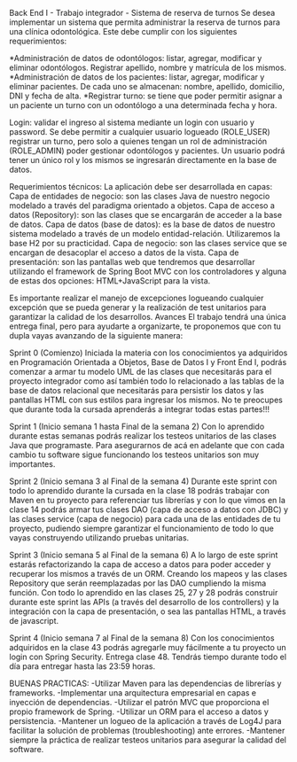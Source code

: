 Back End I - Trabajo integrador - Sistema de reserva de turnos
Se desea implementar un sistema que permita administrar la reserva de turnos para una clínica odontológica. Este debe cumplir con los siguientes requerimientos:

*Administración de datos de odontólogos: listar, agregar, modificar y eliminar odontólogos. Registrar apellido, nombre y matrícula de los mismos.
*Administración de datos de los pacientes: listar, agregar, modificar y eliminar pacientes. De cada uno se almacenan: nombre, apellido, domicilio, DNI y fecha de alta.
*Registrar turno: se tiene que poder permitir asignar a un paciente un turno con un odontólogo a una determinada fecha y hora.

Login: validar el ingreso al sistema mediante un login con usuario y password. Se debe permitir a cualquier usuario logueado (ROLE_USER) registrar un turno, pero solo a quienes tengan un rol de administración (ROLE_ADMIN) poder gestionar odontólogos y pacientes. Un usuario podrá tener un único rol y los mismos se ingresarán directamente en la base de datos.

Requerimientos técnicos:
La aplicación debe ser desarrollada en capas:
Capa de entidades de negocio: son las clases Java de nuestro negocio modelado a través del paradigma orientado a objetos.
Capa de acceso a datos (Repository): son las clases que se encargarán de acceder a la base de datos.
Capa de datos (base de datos): es la base de datos de nuestro sistema modelado a través de un modelo entidad-relación. Utilizaremos la base H2 por su practicidad.
Capa de negocio: son las clases service que se encargan de desacoplar el acceso a datos de la vista.
Capa de presentación: son las pantallas web que tendremos que desarrollar utilizando el framework de Spring Boot MVC con los controladores y alguna de estas dos opciones: HTML+JavaScript para la vista.

Es importante realizar el manejo de excepciones logueando cualquier excepción que se pueda generar y la realización de test unitarios para garantizar la calidad de los desarrollos.
Avances
El trabajo tendrá una única entrega final, pero para ayudarte a organizarte, te proponemos que con tu dupla vayas avanzando de la siguiente manera:

Sprint 0 (Comienzo)
Iniciada la materia con los conocimientos ya adquiridos en Programación Orientada a Objetos, Base de Datos I y Front End I, podrás comenzar a armar tu modelo UML de las clases que necesitarás para el proyecto integrador como así también todo lo relacionado a las tablas de la base de datos relacional que necesitarás para persistir los datos y las pantallas HTML con sus estilos para ingresar los mismos.  No te preocupes que durante toda la cursada aprenderás a integrar todas estas partes!!!

Sprint 1 (Inicio semana 1 hasta Final de la semana 2)
Con lo aprendido durante estas semanas podrás realizar los testeos unitarios de las clases Java que programaste. Para asegurarnos de acá en adelante que con cada cambio tu software sigue funcionando los testeos unitarios son muy importantes.


Sprint 2 (Inicio semana 3 al Final de la semana 4)
Durante este sprint con todo lo aprendido durante la cursada en la clase 18 podrás trabajar con Maven en tu proyecto para referenciar tus librerías y con lo que vimos en la clase 14 podrás armar tus clases DAO (capa de acceso a datos con JDBC) y las clases service (capa de negocio) para cada una de las entidades de tu proyecto, pudiendo siempre garantizar el funcionamiento de todo lo que vayas construyendo utilizando pruebas unitarias.


Sprint 3  (Inicio semana 5 al Final de la semana 6)
A lo largo de este sprint estarás refactorizando la capa de acceso a datos para poder acceder y recuperar los mismos a través de un ORM. Creando los mapeos y las clases Repository que serán reemplazadas por las DAO cumpliendo la misma función.
Con todo lo aprendido en las clases 25, 27 y 28 podrás construir durante este sprint las APIs (a través del desarrollo de los controllers) y la integración con la capa de presentación, o sea las pantallas HTML, a través de javascript.


Sprint 4 (Inicio semana 7 al Final de la semana 8)
Con los conocimientos adquiridos en la clase 43 podrás agregarle muy fácilmente a tu proyecto un login con Spring Security.
Entrega clase 48. Tendrás tiempo durante todo el día para entregar hasta las 23:59 horas.

BUENAS PRACTICAS:
-Utilizar Maven para las dependencias de librerías y frameworks.
-Implementar una arquitectura empresarial en capas e inyección
de dependencias.
-Utilizar el patrón MVC que proporciona el propio framework
de Spring.
-Utilizar un ORM para el acceso a datos y persistencia.
-Mantener un logueo de la aplicación a través de Log4J para facilitar
la solución de problemas (troubleshooting) ante errores.
-Mantener siempre la práctica de realizar testeos unitarios para
asegurar la calidad del software. 